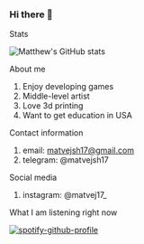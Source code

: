 ### Hi there 👋



Stats

![Matthew's GitHub stats](https://github-readme-stats.vercel.app/api?username=matvejsh17&theme=light&show_icons=true)

About me
  1. Enjoy developing games
  2. Middle-level artist
  3. Love 3d printing
  4. Want to get education in USA
  
Contact information
  1. email: matvejsh17@gmail.com
  2. telegram: @matvejsh17

Social media
  1. instagram: @matvej17_

What I am listening right now

[![spotify-github-profile](https://spotify-github-profile.vercel.app/api/view?uid=klj1hve63u74ndq6e3jjhdypf&cover_image=true&theme=natemoo-re&show_offline=false&background_color=121212&interchange=false&bar_color=53b14f&bar_color_cover=true)](https://github.com/kittinan/spotify-github-profile)

<!--
**matvejsh17/matvejsh17** is a ✨ _special_ ✨ repository because its `README.md` (this file) appears on your GitHub profile.

Here are some ideas to get you started:

- 🔭 I’m currently working on ...
- 🌱 I’m currently learning ...
- 👯 I’m looking to collaborate on ...
- 🤔 I’m looking for help with ...
- 💬 Ask me about ...
- 📫 How to reach me: ...
- 😄 Pronouns: ...
- ⚡ Fun fact: ...
-->
